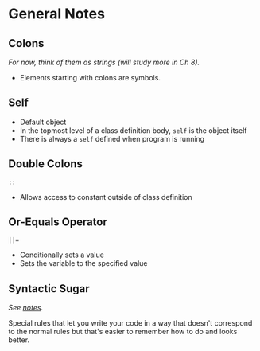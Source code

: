 # General Notes

## Colons

_For now, think of them as strings (will study more in Ch 8)._

- Elements starting with colons are symbols.

## Self

- Default object
- In the topmost level of a class definition body, `self` is the object itself
- There is always a `self` defined when program is running

## Double Colons

`::`

- Allows access to constant outside of class definition

## Or-Equals Operator

`||=`

- Conditionally sets a value
- Sets the variable to the specified value

## Syntactic Sugar

_See [notes](/docs/method_types.md#syntactic-sugar)._

Special rules that let you write your code
in a way that doesn't correspond to the normal rules
but that's easier to remember how to do and looks better.
